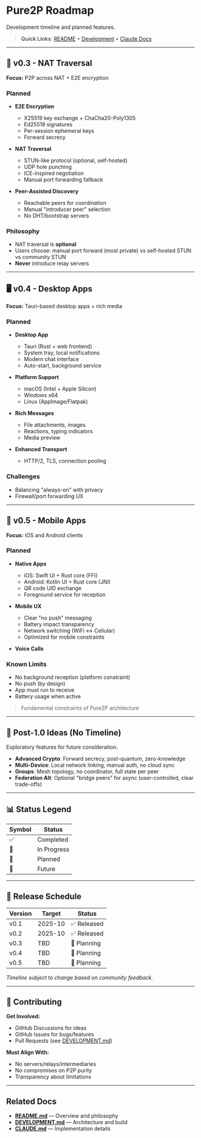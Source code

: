 # Pure2P Roadmap

Development timeline and planned features.

> **Quick Links**: [README](README.md) • [Development](DEVELOPMENT.md) • [Claude Docs](CLAUDE.md)

---

## 🔐 v0.3 - NAT Traversal

**Focus:** P2P across NAT + E2E encryption

### Planned
- **E2E Encryption**
  - X25519 key exchange + ChaCha20-Poly1305
  - Ed25519 signatures
  - Per-session ephemeral keys
  - Forward secrecy

- **NAT Traversal**
  - STUN-like protocol (optional, self-hosted)
  - UDP hole punching
  - ICE-inspired negotiation
  - Manual port forwarding fallback

- **Peer-Assisted Discovery**
  - Reachable peers for coordination
  - Manual "introducer peer" selection
  - No DHT/bootstrap servers

### Philosophy
- NAT traversal is **optional**
- Users choose: manual port forward (most private) vs self-hosted STUN vs community STUN
- **Never** introduce relay servers

---

## 🖥️ v0.4 - Desktop Apps

**Focus:** Tauri-based desktop apps + rich media

### Planned
- **Desktop App**
  - Tauri (Rust + web frontend)
  - System tray, local notifications
  - Modern chat interface
  - Auto-start, background service

- **Platform Support**
  - macOS (Intel + Apple Silicon)
  - Windows x64
  - Linux (AppImage/Flatpak)

- **Rich Messages**
  - File attachments, images
  - Reactions, typing indicators
  - Media preview

- **Enhanced Transport**
  - HTTP/2, TLS, connection pooling

### Challenges
- Balancing "always-on" with privacy
- Firewall/port forwarding UX

---

## 📱 v0.5 - Mobile Apps

**Focus:** iOS and Android clients

### Planned
- **Native Apps**
  - iOS: Swift UI + Rust core (FFI)
  - Android: Kotlin UI + Rust core (JNI)
  - QR code UID exchange
  - Foreground service for reception

- **Mobile UX**
  - Clear "no push" messaging
  - Battery impact transparency
  - Network switching (WiFi ↔ Cellular)
  - Optimized for mobile constraints

- **Voice Calls**

### Known Limits
- No background reception (platform constraint)
- No push (by design)
- App must run to receive
- Battery usage when active

> Fundamental constraints of Pure2P architecture

---

## 🔮 Post-1.0 Ideas (No Timeline)

Exploratory features for future consideration.

- **Advanced Crypto**: Forward secrecy, post-quantum, zero-knowledge
- **Multi-Device**: Local network linking, manual auth, no cloud sync
- **Groups**: Mesh topology, no coordinator, full state per peer
- **Federation Alt**: Optional "bridge peers" for async (user-controlled, clear trade-offs)

---

## 📊 Status Legend

| Symbol | Status |
|--------|--------|
| ✅ | Completed |
| 🔨 | In Progress |
| 📝 | Planned |
| 🔮 | Future |

---

## 📅 Release Schedule

| Version | Target | Status |
|---------|--------|--------|
| v0.1 | 2025-10 | ✅ Released |
| v0.2 | 2025-10 | ✅ Released |
| v0.3 | TBD | 📝 Planning |
| v0.4 | TBD | 📝 Planning |
| v0.5 | TBD | 📝 Planning |

*Timeline subject to change based on community feedback.*

---

## 🤝 Contributing

**Get Involved:**
- GitHub Discussions for ideas
- GitHub Issues for bugs/features
- Pull Requests (see [DEVELOPMENT.md](DEVELOPMENT.md))

**Must Align With:**
- No servers/relays/intermediaries
- No compromises on P2P purity
- Transparency about limitations

---

## Related Docs

- **[README.md](README.md)** — Overview and philosophy
- **[DEVELOPMENT.md](DEVELOPMENT.md)** — Architecture and build
- **[CLAUDE.md](CLAUDE.md)** — Implementation details
